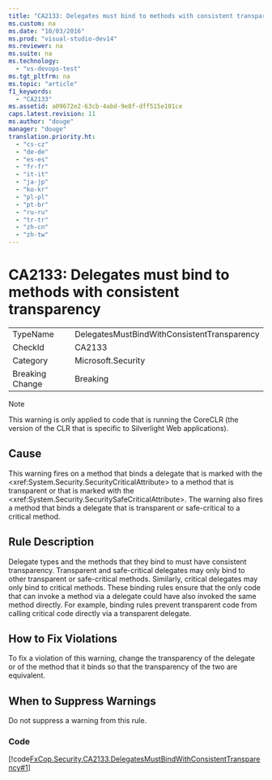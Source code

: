 ```yaml
---
title: "CA2133: Delegates must bind to methods with consistent transparency"
ms.custom: na
ms.date: "10/03/2016"
ms.prod: "visual-studio-dev14"
ms.reviewer: na
ms.suite: na
ms.technology: 
  - "vs-devops-test"
ms.tgt_pltfrm: na
ms.topic: "article"
f1_keywords: 
  - "CA2133"
ms.assetid: a09672e2-63cb-4abd-9e8f-dff515e101ce
caps.latest.revision: 11
ms.author: "douge"
manager: "douge"
translation.priority.ht: 
  - "cs-cz"
  - "de-de"
  - "es-es"
  - "fr-fr"
  - "it-it"
  - "ja-jp"
  - "ko-kr"
  - "pl-pl"
  - "pt-br"
  - "ru-ru"
  - "tr-tr"
  - "zh-cn"
  - "zh-tw"
---
```

# CA2133: Delegates must bind to methods with consistent transparency
|||  
|-|-|  
|TypeName|DelegatesMustBindWithConsistentTransparency|  
|CheckId|CA2133|  
|Category|Microsoft.Security|  
|Breaking Change|Breaking|  
  
> [!NOTE]
>  This warning is only applied to code that is running the CoreCLR (the version of the CLR that is specific to Silverlight Web applications).  
  
## Cause  
 This warning fires on a method that binds a delegate that is marked with the \<xref:System.Security.SecurityCriticalAttribute> to a method that is transparent or that is marked with the \<xref:System.Security.SecuritySafeCriticalAttribute>. The warning also fires a method that binds a delegate that is transparent or safe-critical to a critical method.  
  
## Rule Description  
 Delegate types and the methods that they bind to must have consistent transparency. Transparent and safe-critical delegates may only bind to other transparent or safe-critical methods. Similarly, critical delegates may only bind to critical methods. These binding rules ensure that the only code that can invoke a method via a delegate could have also invoked the same method directly. For example, binding rules prevent transparent code from calling critical code directly via a transparent delegate.  
  
## How to Fix Violations  
 To fix a violation of this warning, change the transparency of the delegate or of the method that it binds so that the transparency of the two are equivalent.  
  
## When to Suppress Warnings  
 Do not suppress a warning from this rule.  
  
### Code  
 [!code[FxCop.Security.CA2133.DelegatesMustBindWithConsistentTransparency#1](../codequality/codesnippet/CSharp/ca2133--delegates-must-bind-to-methods-with-consistent-transparency_1.cs)]